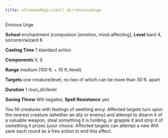 ```yaml
---
title: ultimateMagic/spell_dir/enviousUrge
---
```

Envious Urge

**School** enchantment (compulsion [emotion, mind-affecting]; **Level** bard 4, sorcerer/wizard 6

**Casting Time** 1 standard action

**Components** V, S

**Range** medium (100 ft. + 10 ft./level)

**Targets** one creature/level, no two of which can be more than 30 ft. apart

**Duration** 1 roun_dir/level

**Saving Throw** Will negates; **Spell Resistance** yes

You fill creatures with feelings of seething envy. Affected targets turn upon the nearest creature (whether an ally or enemy) and attempt to disarm it of a valuable weapon, steal something it is holding, or grapple it and strip it of something it prizes (your choice. Affected targets can attempt a new Will save each round as a free action to end this effect.

